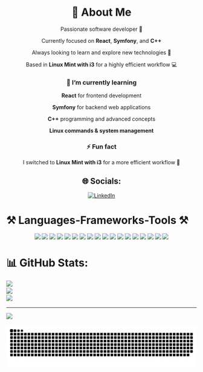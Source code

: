 <div align="center">

# 💫 About Me  
  Passionate software developer 🚀
 
  Currently focused on **React**, **Symfony**, and **C++**  
 
  Always looking to learn and explore new technologies 🌱  
 
  Based in **Linux Mint with i3** for a highly efficient workflow 💻

</div>


<div align="center">

### 🌱 I’m currently learning

 **React** for frontend development
 
 **Symfony** for backend web applications
 
 **C++** programming and advanced concepts
 
 **Linux commands & system management**  

### ⚡ Fun fact

 I switched to **Linux Mint with i3** for a more efficient workflow 🚀  
</div>

<div align="center">

## 🌐 Socials:
[![LinkedIn](https://img.shields.io/badge/LinkedIn-%230077B5.svg?logo=linkedin&logoColor=white)](https://www.linkedin.com/in/haitam-kamal)

</div>

# ⚒️ Languages-Frameworks-Tools ⚒️
<div align="center">
  <img width="120" src="https://img.shields.io/badge/c++-%2300599C.svg?style=for-the-badge&logo=c%2B%2B&logoColor=white" />
  <img width="120" src="https://img.shields.io/badge/html5-%23E34F26.svg?style=for-the-badge&logo=html5&logoColor=white" />
  <img width="120" src="https://img.shields.io/badge/css3-%231572B6.svg?style=for-the-badge&logo=css3&logoColor=white" />
  <img width="120" src="https://img.shields.io/badge/javascript-%23323330.svg?style=for-the-badge&logo=javascript&logoColor=%23F7DF1E" />
  <img width="120" src="https://img.shields.io/badge/markdown-%23000000.svg?style=for-the-badge&logo=markdown&logoColor=white" />
  <img width="120" src="https://img.shields.io/badge/bulma-00D0B1?style=for-the-badge&logo=bulma&logoColor=white" />
  <img width="120" src="https://img.shields.io/badge/ejs-%23B4CA65.svg?style=for-the-badge&logo=ejs&logoColor=black" />
  <img width="120" src="https://img.shields.io/badge/express.js-%23404d59.svg?style=for-the-badge&logo=express&logoColor=%2361DAFB" />
  <img width="120" src="https://img.shields.io/badge/NPM-%23CB3837.svg?style=for-the-badge&logo=npm&logoColor=white" />
  <img width="120" src="https://img.shields.io/badge/Next-black?style=for-the-badge&logo=next.js&logoColor=white" />
  <img width="120" src="https://img.shields.io/badge/react-%2320232a.svg?style=for-the-badge&logo=react&logoColor=%2361DAFB" />
  <img width="120" src="https://img.shields.io/badge/vite-%23646CFF.svg?style=for-the-badge&logo=vite&logoColor=white" />
  <img width="120" src="https://img.shields.io/badge/symfony-%23000000.svg?style=for-the-badge&logo=symfony&logoColor=white" />
  <img width="120" src="https://img.shields.io/badge/tailwindcss-%2338B2AC.svg?style=for-the-badge&logo=tailwind-css&logoColor=white" />
  <img width="120" src="https://img.shields.io/badge/postgres-%23316192.svg?style=for-the-badge&logo=postgresql&logoColor=white" />
  <img width="120" src="https://img.shields.io/badge/Prisma-3982CE?style=for-the-badge&logo=Prisma&logoColor=white" />
  <img width="120" src="https://img.shields.io/badge/git-%23F05033.svg?style=for-the-badge&logo=git&logoColor=white" />
  <img width="120" src="https://img.shields.io/badge/github-%23121011.svg?style=for-the-badge&logo=github&logoColor=white" />
</div>



# 📊 GitHub Stats:
![](https://github-readme-stats.vercel.app/api?username=haitamkamal&theme=dracula&hide_border=false&include_all_commits=false&count_private=false)<br/>
![](https://nirzak-streak-stats.vercel.app/?user=haitamkamal&theme=dracula&hide_border=false)<br/>
![](https://github-readme-stats.vercel.app/api/top-langs/?username=haitamkamal&theme=dracula&hide_border=false&include_all_commits=false&count_private=false&layout=compact)

---
[![](https://visitcount.itsvg.in/api?id=haitamkamal&icon=0&color=0)](https://visitcount.itsvg.in)

<!-- Proudly created with GPRM ( https://gprm.itsvg.in ) -->
<picture>
  <source media="(prefers-color-scheme: dark)" srcset="https://raw.githubusercontent.com/haitamkamal/haitamkamal/output/github-snake-dark.svg" />
  <source media="(prefers-color-scheme: light)" srcset="https://raw.githubusercontent.com/haitamkamal/haitamkamal/output/github-snake.svg" />
  <img alt="github-snake" src="https://raw.githubusercontent.com/haitamkamal/haitamkamal/output/github-snake.svg" />
</picture>
